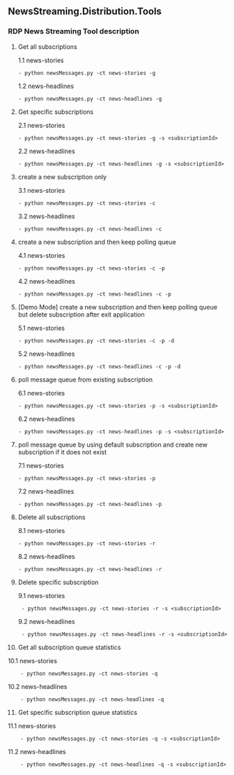 ## NewsStreaming.Distribution.Tools

### RDP News Streaming Tool description

1. Get all subscriptions 

   1.1 news-stories
       
       - python newsMessages.py -ct news-stories -g

   1.2 news-headlines

       - python newsMessages.py -ct news-headlines -g

 
2. Get specific subscriptions

   2.1 news-stories

       - python newsMessages.py -ct news-stories -g -s <subscriptionId>

   2.2 news-headlines

       - python newsMessages.py -ct news-headlines -g -s <subscriptionId>

3. create a new subscription only

   3.1 news-stories

       - python newsMessages.py -ct news-stories -c

   3.2 news-headlines

       - python newsMessages.py -ct news-headlines -c 

4. create a new subscription and then keep polling queue

   4.1 news-stories

       - python newsMessages.py -ct news-stories -c -p

   4.2 news-headlines

       - python newsMessages.py -ct news-headlines -c -p
		
5. [Demo Mode] create a new subscription and then keep polling queue but delete subscription after exit application

   5.1 news-stories

       - python newsMessages.py -ct news-stories -c -p -d

   5.2 news-headlines
        
       - python newsMessages.py -ct news-headlines -c -p -d

6. poll message queue from existing subscription

   6.1 news-stories

       - python newsMessages.py -ct news-stories -p -s <subscriptionId>

   6.2 news-headlines

       - python newsMessages.py -ct news-headlines -p -s <subscriptionId>

7. poll message queue by using default subscription and create new subscription if it does not exist
   
   7.1 news-stories

       - python newsMessages.py -ct news-stories -p

   7.2 news-headlines
        
       - python newsMessages.py -ct news-headlines -p

8. Delete all subscriptions

   8.1 news-stories

       - python newsMessages.py -ct news-stories -r

   8.2 news-headlines
       
       - python newsMessages.py -ct news-headlines -r
   
9. Delete specific subscription

   9.1 news-stories
        
        - python newsMessages.py -ct news-stories -r -s <subscriptionId>

   9.2 news-headlines
          
        - python newsMessages.py -ct news-headlines -r -s <subscriptionId>
		
10. Get all subscription queue statistics

   10.1 news-stories
         
        - python newsMessages.py -ct news-stories -q

   10.2 news-headlines

        - python newsMessages.py -ct news-headlines -q

11. Get specific subscription queue statistics

   11.1 news-stories
         
        - python newsMessages.py -ct news-stories -q -s <subscriptionId>

   11.2 news-headlines
         
        - python newsMessages.py -ct news-headlines -q -s <subscriptionId>